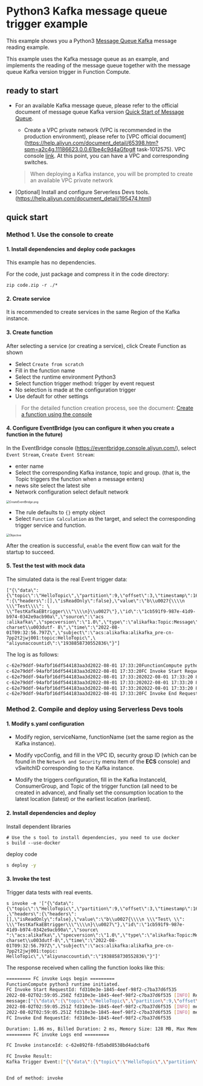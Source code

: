 # Python3 Kafka message queue trigger example

This example shows you a Python3 [Message Queue Kafka](https://help.aliyun.com/document_detail/68151.html?spm=5176.167616.J_5253785160.5.2dfe6feexRPqMj) message reading example.

This example uses the Kafka message queue as an example, and implements the reading of the message queue together with the message queue Kafka version trigger in Function Compute.



 ## ready to start

 - For an available Kafka message queue, please refer to the official document of message queue Kafka version [Quick Start of Message Queue](https://help.aliyun.com/document_detail/99949.html).

   - Create a VPC private network (VPC is recommended in the production environment), please refer to [VPC official document](https://help.aliyun.com/document_detail/65398.htm?spm=a2c4g.11186623.0.0.61be4c9d4aGfpg# task-1012575). VPC console [link](https://vpcnext.console.aliyun.com/). At this point, you can have a VPC and corresponding switches.

   > When deploying a Kafka instance, you will be prompted to create an available VPC private network

 - [Optional] Install and configure Serverless Devs tools. (https://help.aliyun.com/document_detail/195474.html)

 ## quick start

 ### Method 1. Use the console to create

#### 1. Install dependencies and deploy code packages

This example has no dependencies.

For the code, just package and compress it in the code directory:

```shell
zip code.zip -r ./*
````



 #### 2. Create service

It is recommended to create services in the same Region of the Kafka instance.

 #### 3. Create function

 After selecting a service (or creating a service), click Create Function as shown

 - Select `Create from scratch`
 - Fill in the function name
 - Select the runtime environment Python3
 - Select function trigger method: trigger by event request
 - No selection is made at the configuration trigger
 - Use default for other settings

 > For the detailed function creation process, see the document: [Create a function using the console](https://help.aliyun.com/document_detail/51783.html)



 #### 4. Configure EventBridge (you can configure it when you create a function in the future)

In the EventBridge console (https://eventbridge.console.aliyun.com/), select `Event Stream`, `Create Event Stream`:

- enter name
- Select the corresponding Kafka instance, topic and group. (that is, the Topic triggers the function when a message enters)
- news site select the latest site
- Network configuration select default network

<img src="assets/CreateEventBridge.png" alt="CreateEventBridge.png" style="zoom:50%;" />

- The rule defaults to `{}` empty object
- Select `Function Calculation` as the target, and select the corresponding trigger service and function.

<img src="assets/Objective.png" alt="Objective" style="zoom:50%;" />

After the creation is successful, `enable` the event flow can wait for the startup to succeed.



 #### 5. Test the test with mock data

 The simulated data is the real Event trigger data:

````
["{\"data\":{\"topic\":\"HelloTopic\",\"partition\":9,\"offset\":3,\"timestamp\":1659346376797,\"headers\ ":{\"headers\":[],\"isReadOnly\":false},\"value\":\"b\\u0027{\\\\n \\\"Test\\\\": \ \\"TestKafkaEBtrigger\\\"\\\\n}\\u0027\"},\"id\":\"1cb591f9-987e-41d9-b974-0342e9acb90a\",\"source\":\"acs :alikafka\",\"specversion\":\"1.0\",\"type\":\"alikafka:Topic:Message\",\"datacontenttype\":\"application/json; charset\\u003dutf- 8\",\"time\":\"2022-08-01T09:32:56.797Z\",\"subject\":\"acs:alikafka:alikafka_pre-cn-7pp2t2jwj001:topic:HelloTopic\",\ "aliyunaccountid\":\"1938858730552836\"}"]
````

The log is as follows:

 ```bash
c-62e79ddf-94afbf16df544183aa3d2022-08-01 17:33:20FunctionCompute python3 runtime inited.
c-62e79ddf-94afbf16df544183aa3d2022-08-01 17:33:20FC Invoke Start RequestId: 83188e2b-ed39-4432-88a5-f8caa11e4f29
c-62e79ddf-94afbf16df544183aa3d2022-08-01 17:33:202022-08-01 17:33:20 83188e2b-ed39-4432-88a5-f8caa11e4f29 [INFO] Receive kafka whole message:["{\"data\":{ \"topic\":\"HelloTopic\",\"partition\":9,\"offset\":3,\"timestamp\":1659346376797,\"headers\":{\"headers\":[ ],\"isReadOnly\":false},\"value\":\"b\\u0027{\\\\n \\\"Test\\\": \\\"TestKafkaEBtrigger\\\"\\ \\n}\\u0027\"},\"id\":\"1cb591f9-987e-41d9-b974-0342e9acb90a\",\"source\":\"acs:alikafka\",\"specversion\" :\"1.0\",\"type\":\"alikafka:Topic:Message\",\"datacontenttype\":\"application/json; charset\\u003dutf-8\",\"time\": \"2022-08-01T09:32:56.797Z\",\"subject\":\"acs:alikafka:alikafka_pre-cn-7pp2t2jwj001:topic:HelloTopic\",\"aliyunaccountid\":\"1938858730552836\" }"]
c-62e79ddf-94afbf16df544183aa3d2022-08-01 17:33:202022-08-01 17:33:20 83188e2b-ed39-4432-88a5-f8caa11e4f29 [INFO] message topic:HelloTopic
c-62e79ddf-94afbf16df544183aa3d2022-08-01 17:33:202022-08-01 17:33:20 83188e2b-ed39-4432-88a5-f8caa11e4f29 [INFO] message value:b'{\n "Test": "TestEBtrigger"Kafka \n}'
c-62e79ddf-94afbf16df544183aa3d2022-08-01 17:33:20FC Invoke End RequestId: 83188e2b-ed39-4432-88a5-f8caa11e4f29
 ````



 ### Method 2. Compile and deploy using Serverless Devs tools

 #### 1. Modify s.yaml configuration

- Modify region, serviceName, functionName (set the same region as the Kafka instance).

- Modify vpcConfig, and fill in the VPC ID, security group ID (which can be found in the `Network and Security` menu item of the **ECS** console) and vSwitchID corresponding to the Kafka instance.

- Modify the triggers configuration, fill in the Kafka InstanceId, ConsumerGroup, and Topic of the trigger function (all need to be created in advance), and finally set the consumption location to the latest location (latest) or the earliest location (earliest).

 #### 2. Install dependencies and deploy

 Install dependent libraries

 ```shell
# Use the s tool to install dependencies, you need to use docker
s build --use-docker
 ````

 deploy code

 ```bash
s deploy -y
 ````

 #### 3. Invoke the test

Trigger data tests with real events.

 ```shell
s invoke -e '["{\"data\":{\"topic\":\"HelloTopic\",\"partition\":9,\"offset\":3,\"timestamp\":1659346376797 ,\"headers\":{\"headers\":[],\"isReadOnly\":false},\"value\":\"b\\u0027{\\\\n \\\"Test\ \\": \\\"TestKafkaEBtrigger\\\"\\\\n}\\u0027\"},\"id\":\"1cb591f9-987e-41d9-b974-0342e9acb90a\",\"source\ ":\"acs:alikafka\",\"specversion\":\"1.0\",\"type\":\"alikafka:Topic:Message\",\"datacontenttype\":\"application/json; charset\\u003dutf-8\",\"time\":\"2022-08-01T09:32:56.797Z\",\"subject\":\"acs:alikafka:alikafka_pre-cn-7pp2t2jwj001:topic: HelloTopic\",\"aliyunaccountid\":\"1938858730552836\"}"]'
 ````

 The response received when calling the function looks like this:

 ```bash
========= FC invoke Logs begin =========
FunctionCompute python3 runtime initiated.
FC Invoke Start RequestId: fd310e3e-1845-4eef-98f2-c7ba37d6f535
2022-08-02T02:59:05.250Z fd310e3e-1845-4eef-98f2-c7ba37d6f535 [INFO] Receive kafka whole
message:["{\"data\":{\"topic\":\"HelloTopic\",\"partition\":9,\"offset\":3,\"timestamp\":1659346376797,\"headers\":{\"headers\":[],\"isReadOnly\":false},\"value\":\"b\\u0027{\\\\n    \\\"Test\\\": \\\"TestKafkaEBtrigger\\\"\\\\n}\\u0027\"},\"id\":\"1cb591f9-987e-41d9-b974-0342e9acb90a\",\"source\":\"acs:alikafka\",\"specversion\":\"1.0\",\"type\":\"alikafka:Topic:Message\",\"datacontenttype\":\"application/json; charset\\u003dutf-8\",\"time\":\"2022-08-01T09:32:56.797Z\",\"subject\":\"acs:alikafka:alikafka_pre-cn-7pp2t2jwj001:topic:HelloTopic\",\"aliyunaccountid\":\"1938858730552836\"}"]
2022-08-02T02:59:05.251Z fd310e3e-1845-4eef-98f2-c7ba37d6f535 [INFO] message topic:HelloTopic
2022-08-02T02:59:05.251Z fd310e3e-1845-4eef-98f2-c7ba37d6f535 [INFO] message value:b'{\n    "Test": "TestKafkaEBtrigger"\n}'
FC Invoke End RequestId: fd310e3e-1845-4eef-98f2-c7ba37d6f535

Duration: 1.86 ms, Billed Duration: 2 ms, Memory Size: 128 MB, Max Memory Used: 22.59 MB
========= FC invoke Logs end =========

FC Invoke instanceId: c-62e892f8-fd5abd8538bd4adcbaf6

FC Invoke Result:
Kafka Trigger Event:["{\"data\":{\"topic\":\"HelloTopic\",\"partition\":9,\"offset\":3,\"timestamp\":1659346376797,\"headers\":{\"headers\":[],\"isReadOnly\":false},\"value\":\"b\\u0027{\\\\n    \\\"Test\\\": \\\"TestKafkaEBtrigger\\\"\\\\n}\\u0027\"},\"id\":\"1cb591f9-987e-41d9-b974-0342e9acb90a\",\"source\":\"acs:alikafka\",\"specversion\":\"1.0\",\"type\":\"alikafka:Topic:Message\",\"datacontenttype\":\"application/json; charset\\u003dutf-8\",\"time\":\"2022-08-01T09:32:56.797Z\",\"subject\":\"acs:alikafka:alikafka_pre-cn-7pp2t2jwj001:topic:HelloTopic\",\"aliyunaccountid\":\"1938858730552836\"}"]


End of method: invoke
 ```

